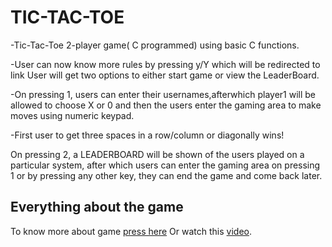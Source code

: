 # TIC-TAC-TOE
-Tic-Tac-Toe 2-player game( C programmed) 
using basic C functions.

-User can now know more rules by pressing 
y/Y which will be redirected to link
User will get two options to either start
 game or view the LeaderBoard.

-On pressing 1, users can enter their 
usernames,afterwhich player1 will be 
allowed to choose X or 0 and then the 
users enter the gaming area to make moves
 using numeric keypad.

-First user to get three spaces in a 
row/column or diagonally wins!

On pressing 2, a LEADERBOARD will be 
shown of the users played on a particular 
system, after which users can enter the 
gaming area on pressing 1 or by pressing 
any other key, they can end the game and 
come back later.

## Everything about the game
To know more about game [press here](https://www.wikihow.com/Play-Tic-Tac-Toe)
Or watch this [video](https://youtu.be/5SdW0_wTX5c).
